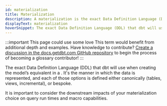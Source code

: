 ```yaml
---
id: materialization
title: Materialization
description: A materialization is the exact Data Definition Language (DDL) that dbt will use when creating the model’s equivalent in a data warehouse.
displayText: materialization 
hoverSnippet: The exact Data Definition Language (DDL) that dbt will use when creating the model’s equivalent in a data warehouse. 
---
```


<head>
    <title> What does materialization mean in the context of dbt?</title>
</head>

:::important This page could use some love
This term would benefit from additional depth and examples. Have knowledge to contribute? [Create a discussion in the docs.getdbt.com GitHub repository](https://github.com/dbt-labs/docs.getdbt.com/discussions) to begin the process of becoming a glossary contributor!
:::

The exact <Term id="ddl">Data Definition Language (DDL)</Term> that dbt will use when creating the model’s equivalent in a <Term id="data-warehouse" />. It's the manner in which the data is represented, and each of those options is defined either canonically (tables, views, incremental), or bespoke. 

It is important to consider the downstream impacts of your materialization choice on query run times and macro capabilities.

